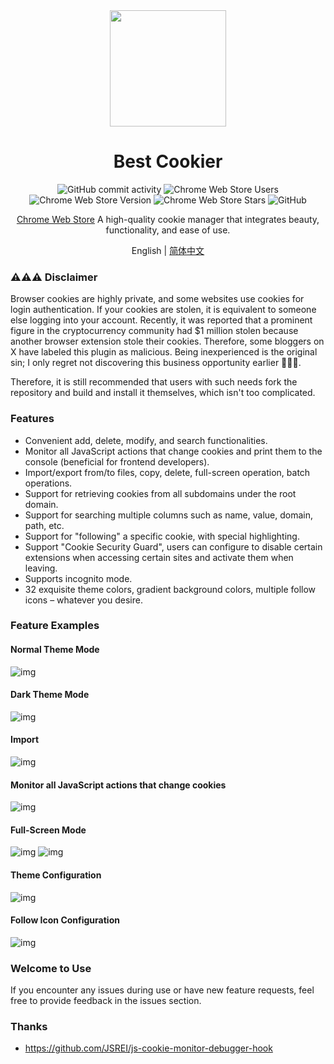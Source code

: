 <div align="center">

<img src="https://github.com/Dolov/chrome-best-cookier/blob/main/assets/icon.png?raw=true" width="186" />

# Best Cookier

![GitHub commit activity](https://img.shields.io/github/commit-activity/y/dolov/chrome-best-cookier)
![Chrome Web Store Users](https://img.shields.io/chrome-web-store/users/eijnnomioacbbnkffmhnbpbocoajcage)
![Chrome Web Store Version](https://img.shields.io/chrome-web-store/v/eijnnomioacbbnkffmhnbpbocoajcage)
![Chrome Web Store Stars](https://img.shields.io/chrome-web-store/stars/eijnnomioacbbnkffmhnbpbocoajcage)
![GitHub](https://img.shields.io/github/license/dolov/chrome-best-cookier)
</div>

<div align="center">

[Chrome Web Store](https://chromewebstore.google.com/detail/best-cookier/eijnnomioacbbnkffmhnbpbocoajcage) A high-quality cookie manager that integrates beauty, functionality, and ease of use.

English | [简体中文](https://github.com/Dolov/chrome-best-cookier/blob/main/README.md)
</div>

### ⚠️⚠️⚠️ Disclaimer
Browser cookies are highly private, and some websites use cookies for login authentication. If your cookies are stolen, it is equivalent to someone else logging into your account. Recently, it was reported that a prominent figure in the cryptocurrency community had $1 million stolen because another browser extension stole their cookies. Therefore, some bloggers on X have labeled this plugin as malicious. Being inexperienced is the original sin; I only regret not discovering this business opportunity earlier 🤣🤣🤣.

Therefore, it is still recommended that users with such needs fork the repository and build and install it themselves, which isn't too complicated.


### Features
- Convenient add, delete, modify, and search functionalities.
- Monitor all JavaScript actions that change cookies and print them to the console (beneficial for frontend developers).
- Import/export from/to files, copy, delete, full-screen operation, batch operations.
- Support for retrieving cookies from all subdomains under the root domain.
- Support for searching multiple columns such as name, value, domain, path, etc.
- Support for "following" a specific cookie, with special highlighting.
- Support "Cookie Security Guard", users can configure to disable certain extensions when accessing certain sites and activate them when leaving.
- Supports incognito mode.
- 32 exquisite theme colors, gradient background colors, multiple follow icons – whatever you desire.

### Feature Examples

#### Normal Theme Mode
![img](./screentshots/WX20240530-102617@2x.png)

#### Dark Theme Mode
![img](./screentshots/WX20240530-102704@2x.png)

#### Import
![img](./screentshots/WX20240530-102858@2x.png)

#### Monitor all JavaScript actions that change cookies
![img](./screentshots/WX20240531-161045@2x.png)

#### Full-Screen Mode
![img](./screentshots/WX20240530-102025@2x.png)
![img](./screentshots/WX20240530-102038@2x.png)

#### Theme Configuration
![img](./screentshots/WX20240530-101855@2x.png)

#### Follow Icon Configuration
![img](./screentshots/WX20240530-104119@2x.png)

### Welcome to Use
If you encounter any issues during use or have new feature requests, feel free to provide feedback in the issues section.

### Thanks
- https://github.com/JSREI/js-cookie-monitor-debugger-hook
